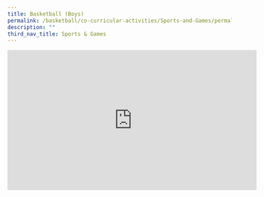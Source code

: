 ```yaml
---
title: Basketball (Boys)
permalink: /basketball/co-curricular-activities/Sports-and-Games/permalink
description: ""
third_nav_title: Sports & Games
---
```

<iframe width="560" height="315" src="https://www.youtube.com/embed/Qxn7S6zhjlA" title="YouTube video player" frameborder="0" allow="accelerometer; autoplay; clipboard-write; encrypted-media; gyroscope; picture-in-picture" allowfullscreen></iframe>